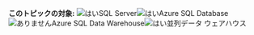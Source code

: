 <Token>**このトピックの対象:** ![はい](media/yes.png)SQL Server![はい](media/yes.png)Azure SQL Database![ありません](media/no.png)Azure SQL Data Warehouse![はい](media/yes.png)並列データ ウェアハウス </Token>
